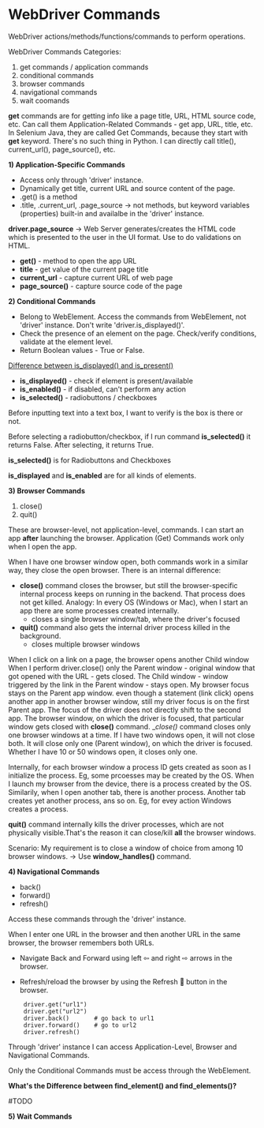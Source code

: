 # WebDriver Commands

WebDriver actions/methods/functions/commands to perform operations.

WebDriver Commands Categories:
1) get commands / application commands
2) conditional commands
3) browser commands
4) navigational commands
5) wait coomands

__get__ commands are for getting info like a page title, URL, HTML source code, etc. Can call them Application-Related Commands - get app, URL, title, etc. 
In Selenium Java, they are called Get Commands, because they start with __get__ keyword. There's no such thing in Python. I can directly call title(), current_url(), page_source(), etc.

__1) Application-Specific Commands__

- Access only through 'driver' instance.
- Dynamically get title, current URL and source content of the page.
- .get() is a method
- .title, .current_url, .page_source -> not methods, but keyword variables (properties) built-in and availalbe in the 'driver' instance.

__driver.page_source__ -> Web Server generates/creates the HTML code which is presented to the user in the UI format. Use to do validations on HTML.

  - __get()__ - method to open the app URL
  - __title__ - get value of the current page title
  - __current_url__ - capture current URL of web page
  - __page_source()__ - capture source code of the page


__2) Conditional Commands__

- Belong to WebElement. Access the commands from WebElement, not 'driver' instance. Don't write 'driver.is_displayed()'.
- Check the presence of an element on the page. Check/verify conditions, validate at the element level.
- Return Boolean values - True or False.

[Difference between is_displayed() and is_present()](https://stackoverflow.com/questions/28119084/what-is-the-difference-between-the-ispresent-and-isdisplayed-methods)

  - __is_displayed()__ - check if element is present/available
  - __is_enabled()__ - if disabled, can't perform any action
  - __is_selected()__ - radiobuttons / checkboxes

Before inputting text into a text box, I want to verify is the box is there or not.

Before selecting a radiobutton/checkbox, if I run command __is_selected()__ it returns False. After selecting, it returns True.

__is_selected()__ is for Radiobuttons and Checkboxes

__is_displayed__ and __is_enabled__ are for all kinds of elements.

__3) Browser Commands__

1) close()
2) quit()

These are browser-level, not application-level, commands. I can start an app __after__ launching the browser. Application (Get) Commands work only when I open the app.

When I have one browser window open, both commands work in a similar way, they close the open browser. There is an internal difference:
  - __close()__ command closes the browser, but still the browser-specific internal process keeps on running in the backend. That process does not get killed. Analogy: In every OS (Windows or Mac), when I start an app there are some processes created internally.
    - closes a single browser window/tab, where the driver's focused
  - __quit()__ command also gets the internal driver process killed in the background.
    - closes multiple browser windows

When I click on a link on a page, the browser opens another Child window When I perform driver.close() only the Parent window - original window that got opened with the URL - gets closed. The Child window - window triggered by the link in the Parent window - stays open. 
My browser focus stays on the Parent app window. even though a statement (link click) opens another app in another browser window, still my driver focus is on the first Parent app. The focus of the driver does not directly shift to the second app. The browser window, on which the driver is focused, that particular window gets closed with __close()__ command. __close()_ command closes only one browser windows at a time. If I have two windows open, it will not close both. It will close only one (Parent window), on which the driver is focused. Whether I have 10 or 50 windows open, it closes only one.

Internally, for each browser window a process ID gets created as soon as I initialize the process. Eg, some prcoesses may be created by the OS. When I launch my browser from the device, there is a process created by the OS. Similarily, when I open another tab, there is another process. Another tab creates yet another process, ans so on. Eg, for evey action Windows creates a process.

__quit()__ command internally kills the driver processes, which are not physically visible.That's the reason it can close/kill __all__ the browser windows.

Scenario: My requirement is to close a window of choice from among 10 browser windows. -> Use __window_handles()__ command.

__4) Navigational Commands__

- back()
- forward()
- refresh()

Access these commands through the 'driver' instance.

When I enter one URL in the browser and then another URL in the same browser, the browser remembers both URLs.
 - Navigate Back and Forward using left ⇦ and right ⇨ arrows in the browser.
 - Refresh/reload the browser by using the Refresh 🔄 button in the browser.

        driver.get("url1")
        driver.get("url2")
        driver.back()       # go back to url1
        driver.forward()    # go to url2
        driver.refresh()

Through 'driver' instance I can access Application-Level, Browser and Navigational Commands.

Only the Conditional Commands must be access through the WebElement.


__What's the Difference between find_element() and find_elements()?__



#TODO

__5) Wait Commands__

